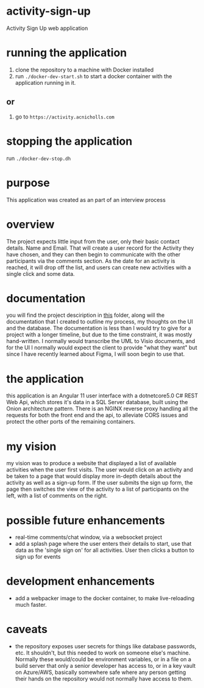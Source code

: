 # activity-sign-up
Activity Sign Up web application

# running the application
1. clone the repository to a machine with Docker installed
2. run `./docker-dev-start.sh` to start a docker container with the application running in it.
## or
1. go to `https://activity.acnicholls.com`

# stopping the application
run `./docker-dev-stop.dh`

# purpose
This application was created as an part of an interview process

# overview
The project expects little input from the user, only their basic contact details.  Name and Email.  That will create a user record for the Activity they have chosen, and they can then begin to communicate with the other participants via the comments section.  As the date for an activity is reached, it will drop off the list, and users can create new activities with a single click and some data.

# documentation
you will find the project desciription in [this](https://github.com/acnicholls/activity-sign-up/tree/master/docs) folder, along will the documentation that I created to outline my process, my thoughts on the UI and the database.  The documentation is less than I would try to give for a project with a longer timeline, but due to the time constraint, it was mostly hand-written.  I normally would transcribe the UML to Visio documents, and for the UI I normally would expect the client to provide "what they want" but since I have recently learned about Figma, I will soon begin to use that.

# the application
this application is an Angular 11 user interface with a dotnetcore5.0 C# REST Web Api, which stores it's data in a SQL Server database, built using the Onion architecture pattern.  There is an NGINX reverse proxy handling all the requests for both the front end and the api, to alleviate CORS issues and protect the other ports of the remaining containers.

# my vision
my vision was to produce a website that displayed a list of available activities when the user first visits.  The user would click on an activity and be taken to a page that would display more in-depth details about the activity as well as a sign-up form.  If the user submits the sign up form, the page then switches the view of the activity to a list of participants on the left, with a list of comments on the right.  

# possible future enhancements
- real-time comments/chat window, via a websocket project
- add a splash page where the user enters their details to start, use that data as the 'single sign on' for all activities.  User then clicks a button to sign up for events

# development enhancements
- add a webpacker image to the docker container, to make live-reloading much faster.

# caveats
- the repository exposes user secrets for things like database passwords, etc.  It shouldn't, but this needed to work on someone else's machine.  Normally these would/could be environment variables, or in a file on a build server that only a senior developer has access to, or in a key vault on Azure/AWS, basically somewhere safe where any person getting their hands on the repository would not normally have access to them.  